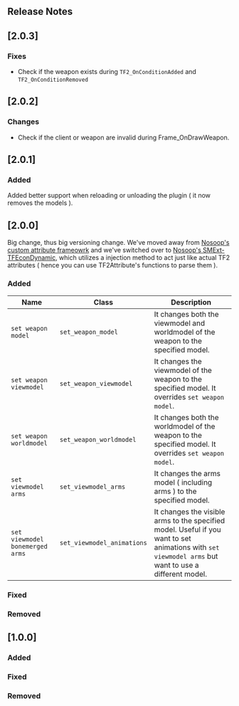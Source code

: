 ## Release Notes

## [2.0.3]

### Fixes

- Check if the weapon exists during `TF2_OnConditionAdded` and `TF2_OnConditionRemoved`

## [2.0.2]

### Changes

- Check if the client or weapon are invalid during Frame_OnDrawWeapon.

## [2.0.1]

### Added

Added better support when reloading or unloading the plugin ( it now removes the models ).

## [2.0.0]
Big change, thus big versioning change.
We've moved away from [Nosoop's custom attribute frameowrk](https://github.com/nosoop/SM-TFCustAttr) and we've switched over to [Nosoop's SMExt-TFEconDynamic](SMExt-TFEconDynamic), which utilizes a injection method to act just like actual TF2 attributes ( hence you can use TF2Attribute's functions to parse them ).

### Added

| Name                            | Class                       | Description                                                                                                                                           |
| ------------------------------- |-----------------------------| ------------------------------------------------------------------------------------------------------------------------------------------------------|
| `set weapon model`              | `set_weapon_model`          | It changes both the viewmodel and worldmodel of the weapon to the specified model.                                                                    |
| `set weapon viewmodel`          | `set_weapon_viewmodel`      | It changes the viewmodel of the weapon to the specified model. It overrides `set weapon model`.                                                       |
| `set weapon worldmodel`         | `set_weapon_worldmodel`     | It changes both the worldmodel of the weapon to the specified model. It overrides `set weapon model`.                                                 |
| `set viewmodel arms`            | `set_viewmodel_arms`        | It changes the arms model ( including arms ) to the specified model.                                                                                  |
| `set viewmodel bonemerged arms` | `set_viewmodel_animations`  | It changes the visible arms to the specified model. Useful if you want to set animations with `set viewmodel arms` but want to use a different model. |

### Fixed

### Removed

## [1.0.0]

### Added

### Fixed

### Removed
